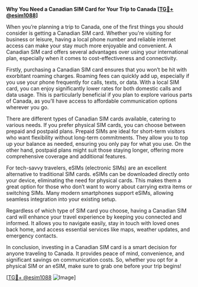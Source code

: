 **Why You Need a Canadian SIM Card for Your Trip to Canada [[TG💪+ @esim1088](https://t.me/s/esim1088)]**

When you’re planning a trip to Canada, one of the first things you should consider is getting a Canadian SIM card. Whether you're visiting for business or leisure, having a local phone number and reliable internet access can make your stay much more enjoyable and convenient. A Canadian SIM card offers several advantages over using your international plan, especially when it comes to cost-effectiveness and connectivity.

Firstly, purchasing a Canadian SIM card ensures that you won’t be hit with exorbitant roaming charges. Roaming fees can quickly add up, especially if you use your phone frequently for calls, texts, or data. With a local SIM card, you can enjoy significantly lower rates for both domestic calls and data usage. This is particularly beneficial if you plan to explore various parts of Canada, as you’ll have access to affordable communication options wherever you go.

There are different types of Canadian SIM cards available, catering to various needs. If you prefer physical SIM cards, you can choose between prepaid and postpaid plans. Prepaid SIMs are ideal for short-term visitors who want flexibility without long-term commitments. They allow you to top up your balance as needed, ensuring you only pay for what you use. On the other hand, postpaid plans might suit those staying longer, offering more comprehensive coverage and additional features.

For tech-savvy travelers, eSIMs (electronic SIMs) are an excellent alternative to traditional SIM cards. eSIMs can be downloaded directly onto your device, eliminating the need for physical cards. This makes them a great option for those who don’t want to worry about carrying extra items or switching SIMs. Many modern smartphones support eSIMs, allowing seamless integration into your existing setup.

Regardless of which type of SIM card you choose, having a Canadian SIM card will enhance your travel experience by keeping you connected and informed. It allows you to navigate easily, stay in touch with loved ones back home, and access essential services like maps, weather updates, and emergency contacts.

In conclusion, investing in a Canadian SIM card is a smart decision for anyone traveling to Canada. It provides peace of mind, convenience, and significant savings on communication costs. So, whether you opt for a physical SIM or an eSIM, make sure to grab one before your trip begins!

[[TG💪+ @esim1088](https://t.me/s/esim1088) ![Image](https://i.postimg.cc/Y0z9fWf4/image.png)]